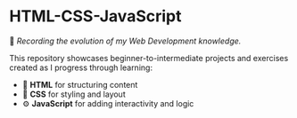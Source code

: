 # HTML-CSS-JavaScript

📘 *Recording the evolution of my Web Development knowledge.*

This repository showcases beginner-to-intermediate projects and exercises created as I progress through learning:

- 🧱 **HTML** for structuring content
- 🎨 **CSS** for styling and layout
- ⚙️ **JavaScript** for adding interactivity and logic
